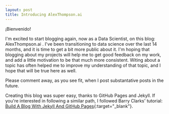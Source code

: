 ```yaml
---
layout: post
title: Introducing AlexThompson.ai
---
```


¡Bienvenido!

I'm excited to start blogging again, now as a Data Scientist, on this blog: AlexThompson.ai .  I've been transitioning to data science over the last 14 months, and it is time to get a bit more public about it.  I'm hoping that blogging about my projects will help me to get good feedback on my work, and add a little motivation to be that much more consistent.  Witing about a topic has often helped me to improve my understanding of that topic, and I hope that will be true here as well.

Please comment away, as you see fit, when I post substantative posts in the future.

Creating this blog was super easy, thanks to GitHub Pages and Jekyll.  If you're interested in following a similar path, I followed Barry Clarks' tutorial: [Build A Blog With Jekyll And GitHub Pages](https://www.smashingmagazine.com/2014/08/build-blog-jekyll-github-pages/){:target="_blank"}.